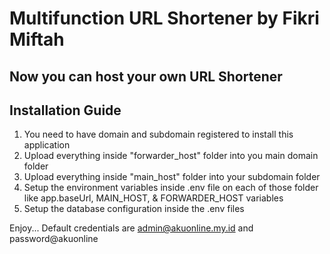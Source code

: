 # Multifunction URL Shortener by Fikri Miftah

## Now you can host your own URL Shortener

## Installation Guide

1. You need to have domain and subdomain registered to install this application
2. Upload everything inside "forwarder_host" folder into you main domain folder
3. Upload everything inside "main_host" folder into your subdomain folder
4. Setup the environment variables inside .env file on each of those folder like app.baseUrl, MAIN_HOST, & FORWARDER_HOST variables
5. Setup the database configuration inside the .env files

Enjoy...
Default credentials are admin@akuonline.my.id and password@akuonline
